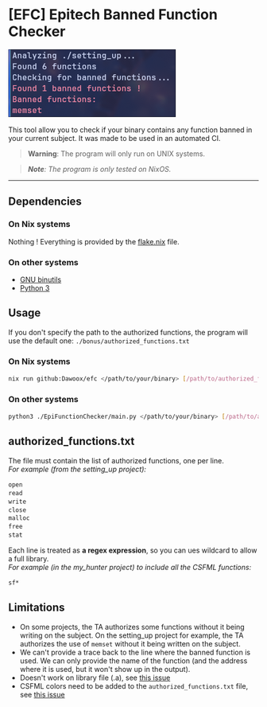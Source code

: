# [EFC] Epitech Banned Function Checker

![Screenshot of the program running and detecting a banned function inside a binary.](./docs/preview.png "Screenshot of the program running")

This tool allow you to check if your binary contains any function banned in your current subject.
It was made to be used in an automated CI.

> **Warning**: The program will only run on UNIX systems.

> ***Note**: The program is only tested on NixOS.*

---

## Dependencies

### On Nix systems

Nothing ! Everything is provided by the [flake.nix](./flake.nix) file.

### On other systems

- [GNU binutils](https://www.gnu.org/software/binutils/)
- [Python 3](https://www.python.org/)

## Usage

If you don't specify the path to the authorized functions,
the program will use the default one: `./bonus/authorized_functions.txt`

### On Nix systems

```bash
nix run github:Dawoox/efc </path/to/your/binary> [/path/to/authorized_functions.txt]
```

### On other systems

```bash
python3 ./EpiFunctionChecker/main.py </path/to/your/binary> [/path/to/authorized_functions.txt]
```

## authorized_functions.txt

The file must contain the list of authorized functions, one per line. <br>
*For example (from the setting_up project):*

```txt
open
read
write
close
malloc
free
stat
```

Each line is treated as **a regex expression**, so you can ues wildcard to allow
a full library. <br>
*For example (in the my_hunter project) to include all the CSFML functions:*

```txt
sf*
```

## Limitations

- On some projects, the TA authorizes some functions without it being writing on the subject. On the setting_up project for example, the TA authorizes the use of `memset` without it being written on the subject.
- We can't provide a trace back to the line where the banned function is used. We can only provide the name of the function (and the address where it is used, but it won't show up in the output).
- Doesn't work on library file (.a), see [this issue](https://github.com/Dawoox/efc/issues/1)
- CSFML colors need to be added to the `authorized_functions.txt` file, see [this issue](https://github.com/Dawoox/efc/issues/5)
